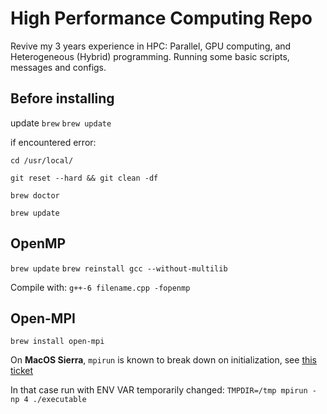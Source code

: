 # High Performance Computing Repo

Revive my 3 years experience in HPC: Parallel, GPU computing, and Heterogeneous (Hybrid) programming. Running some basic scripts, messages and configs.

## Before installing

update `brew`
`brew update`

if encountered error:

`cd /usr/local/`

`git reset --hard && git clean -df`

`brew doctor`

`brew update`

## OpenMP
`brew update`
`brew reinstall gcc --without-multilib`

Compile with: `g++-6 filename.cpp -fopenmp`

## Open-MPI
`brew install open-mpi`

On **MacOS Sierra**, `mpirun` is known to break down on initialization, see [this ticket](https://www.open-mpi.org/faq/?category=osx#startup-errors-with-open-mpi-2.0.x)

In that case run with ENV VAR temporarily changed:
`TMPDIR=/tmp mpirun -np 4 ./executable`
